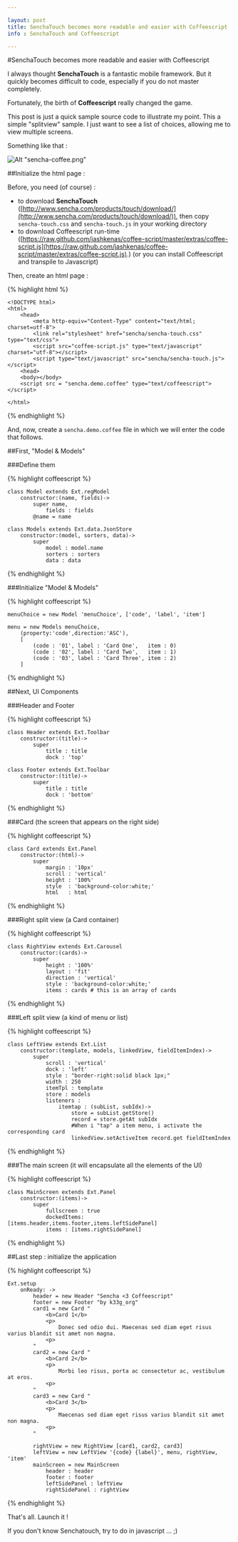 ```yaml
---

layout: post
title: SenchaTouch becomes more readable and easier with Coffeescript
info : SenchaTouch and Coffeescript

---
```


#SenchaTouch becomes more readable and easier with Coffeescript

I always thought **SenchaTouch** is a fantastic mobile framework. But it quickly becomes difficult to code, especially if you do not master completely.

Fortunately, the birth of **Coffeescript** really changed the game.

This post is just a quick sample source code to illustrate my point. This a simple "splitview" sample.
I just want to see a list of choices, allowing me to view multiple screens.

Something like that :

![Alt "sencha-coffee.png"](https://github.com/k33g/k33g.github.com/raw/master/images/sencha-coffee.png)

##Initialize the html page :

Before, you need (of course) :

- to download **SenchaTouch** ([http://www.sencha.com/products/touch/download/](http://www.sencha.com/products/touch/download/)), then copy `sencha-touch.css` and `sencha-touch.js` in your working directory
- to download Coffeescript run-time ([https://raw.github.com/jashkenas/coffee-script/master/extras/coffee-script.js](https://raw.github.com/jashkenas/coffee-script/master/extras/coffee-script.js).) (or you can install Coffeescript and transpile to Javascript)

Then, create an html page :

{% highlight html %}

	<!DOCTYPE html>
	<html>
		<head>
			<meta http-equiv="Content-Type" content="text/html; charset=utf-8"> 
			<link rel="stylesheet" href="sencha/sencha-touch.css" type="text/css">
			<script src="coffee-script.js" type="text/javascript" charset="utf-8"></script>
			<script type="text/javascript" src="sencha/sencha-touch.js"></script>
		<head>
		<body></body>
		<script src = "sencha.demo.coffee" type="text/coffeescript"></script>

	</html>

{% endhighlight %}

And, now, create a `sencha.demo.coffee` file in which we will enter the code that follows.

##First, "Model & Models"

###Define them

{% highlight coffeescript %}

	class Model extends Ext.regModel
		constructor:(name, fields)->
			super name, 
				fields : fields
			@name = name

	class Models extends Ext.data.JsonStore
		constructor:(model, sorters, data)->
			super
				model : model.name
				sorters : sorters
				data : data

{% endhighlight %}

###Initialize "Model & Models"

{% highlight coffeescript %}

	menuChoice = new Model 'menuChoice', ['code', 'label', 'item']

	menu = new Models menuChoice, 
		(property:'code',direction:'ASC'),
		[
			(code : '01', label : 'Card One',   item : 0)
	        (code : '02', label : 'Card Two',   item : 1)
			(code : '03', label : 'Card Three', item : 2)
		]

{% endhighlight %}

##Next, UI Components

###Header and Footer

{% highlight coffeescript %}

	class Header extends Ext.Toolbar
		constructor:(title)->
			super
				title : title
				dock : 'top'
			
	class Footer extends Ext.Toolbar
		constructor:(title)->
			super
				title : title
				dock : 'bottom'

{% endhighlight %}

###Card (the screen that appears on the right side)

{% highlight coffeescript %}

	class Card extends Ext.Panel
		constructor:(html)->
			super
				margin : '10px'
				scroll : 'vertical'
				height : '100%'
				style  : 'background-color:white;'
				html   : html

{% endhighlight %}

###Right split view (a Card container)

{% highlight coffeescript %}

	class RightView extends Ext.Carousel
		constructor:(cards)->
			super
				height : '100%'
				layout : 'fit'
				direction : 'vertical'
				style : 'background-color:white;'
				items : cards # this is an array of cards

{% endhighlight %}

###Left split view  (a kind of menu or list)

{% highlight coffeescript %}

	class LeftView extends Ext.List
		constructor:(template, models, linkedView, fieldItemIndex)->
			super
				scroll : 'vertical'
				dock : 'left'
				style : "border-right:solid black 1px;"
				width : 250
				itemTpl : template
				store : models
				listeners :
					itemtap : (subList, subIdx)->
						store = subList.getStore()
						record = store.getAt subIdx
						#When i "tap" a item menu, i activate the corresponding card
						linkedView.setActiveItem record.get fieldItemIndex

{% endhighlight %}

###The main screen (it will encapsulate all the elements of the UI)

{% highlight coffeescript %}

	class MainScreen extends Ext.Panel
		constructor:(items)->
			super
				fullscreen : true
				dockedItems: [items.header,items.footer,items.leftSidePanel]
				items : [items.rightSidePanel]

{% endhighlight %}

##Last step : initialize the application

{% highlight coffeescript %}

	Ext.setup 
		onReady: ->
			header = new Header "Sencha <3 Coffeescript"
			footer = new Footer "by k33g_org"
			card1 = new Card "
				<b>Card 1</b>
				<p>
					Donec sed odio dui. Maecenas sed diam eget risus varius blandit sit amet non magna. 
				<p>
			"
			card2 = new Card "
				<b>Card 2</b>
				<p>
					Morbi leo risus, porta ac consectetur ac, vestibulum at eros. 
				<p>
			"
			card3 = new Card "
				<b>Card 3</b>
				<p>
					Maecenas sed diam eget risus varius blandit sit amet non magna. 
				<p>
			"

			rightView = new RightView [card1, card2, card3]
			leftView = new LeftView '{code} {label}', menu, rightView, 'item'
			mainScreen = new MainScreen 
				header : header 
				footer : footer
				leftSidePanel : leftView
				rightSidePanel : rightView

{% endhighlight %}

That's all. Launch it ! 

If you don't know Senchatouch, try to do in javascript ... ;)
